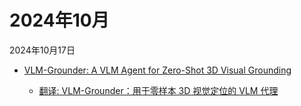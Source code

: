 # 2024年10月

2024年10月17日

- [VLM-Grounder: A VLM Agent for Zero-Shot 3D Visual Grounding](2024年10月17日/VLM-Grounder_A_VLM_Agent_for_Zero-Shot_3D_Visual_Grounding.md)

    - [翻译: VLM-Grounder：用于零样本 3D 视觉定位的 VLM 代理](2024年10月17日/VLM-Grounder_A_VLM_Agent_for_Zero-Shot_3D_Visual_Grounding.md)